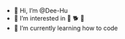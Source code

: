 - 👋 Hi, I’m @Dee-Hu
- 👀 I’m interested in 🐶 🐕 🐩 
- 🌱 I’m currently learning how to code

<!---
Dee-Hu/Dee-Hu is a ✨ special ✨ repository because its `README.md` (this file) appears on your GitHub profile.
You can click the Preview link to take a look at your changes.
--->
